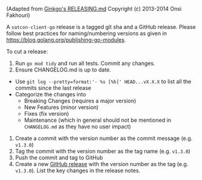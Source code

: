 (Adapted from [Ginkgo's RELEASING.md](https://github.com/onsi/ginkgo/blob/v1.5.0/RELEASING.md) Copyright (c) 2013-2014 Onsi Fakhouri)

A `satcon-client-go` release is a tagged git sha and a GitHub release. Please follow best practices for naming/numbering versions as given in https://blog.golang.org/publishing-go-modules.

To cut a release:

1. Run `go mod tidy` and run all tests. Commit any changes.
1. Ensure CHANGELOG.md is up to date.
  - Use `git log --pretty=format:'- %s [%h]' HEAD...vX.X.X` to list all the commits since the last release
  - Categorize the changes into
    - Breaking Changes (requires a major version)
    - New Features (minor version)
    - Fixes (fix version)
    - Maintenance (which in general should not be mentioned in `CHANGELOG.md` as they have no user impact)
1. Create a commit with the version number as the commit message (e.g. `v1.3.0`)
1. Tag the commit with the version number as the tag name (e.g. `v1.3.0`)
1. Push the commit and tag to GitHub
1. Create a new [GitHub release](https://help.github.com/articles/creating-releases/) with the version number as the tag  (e.g. `v1.3.0`).  List the key changes in the release notes.